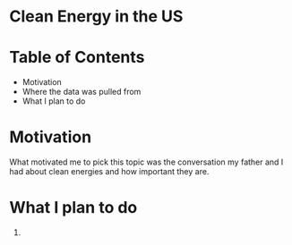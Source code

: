 # Clean Energy in the US


# Table of Contents
- Motivation
- Where the data was pulled from
- What I plan to do


# Motivation

What motivated me to pick this topic was the conversation my father and I had about clean energies and how important they are.


# What I plan to do

1. 
